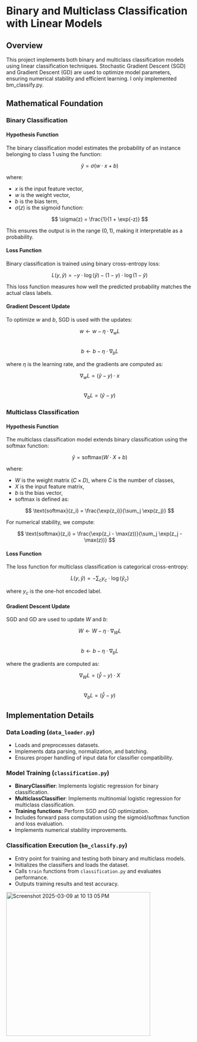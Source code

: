 # Binary and Multiclass Classification with Linear Models

## Overview
This project implements both binary and multiclass classification models using linear classification techniques. Stochastic Gradient Descent (SGD) and Gradient Descent (GD) are used to optimize model parameters, ensuring numerical stability and efficient learning. I only implemented bm_classify.py.

## Mathematical Foundation

### Binary Classification

#### Hypothesis Function
The binary classification model estimates the probability of an instance belonging to class 1 using the function:

$$
ŷ = \sigma(w \cdot x + b)
$$

where:
- $x$ is the input feature vector,
- $w$ is the weight vector,
- $b$ is the bias term,
- $\sigma(z)$ is the sigmoid function:

$$
\sigma(z) = \frac{1}{1 + \exp(-z)}
$$

This ensures the output is in the range $(0,1)$, making it interpretable as a probability.

#### Loss Function
Binary classification is trained using binary cross-entropy loss:

$$
L(y, ŷ) = -y \cdot \log(ŷ) - (1 - y) \cdot \log(1 - ŷ)
$$

This loss function measures how well the predicted probability matches the actual class labels.

#### Gradient Descent Update
To optimize $w$ and $b$, SGD is used with the updates:

$$
w \leftarrow w - \eta \cdot \nabla_w L
$$  
$$
b \leftarrow b - \eta \cdot \nabla_b L
$$

where $\eta$ is the learning rate, and the gradients are computed as:

$$
\nabla_w L = (ŷ - y) \cdot x
$$  
$$
\nabla_b L = (ŷ - y)
$$

### Multiclass Classification

#### Hypothesis Function
The multiclass classification model extends binary classification using the softmax function:

$$
ŷ = \text{softmax}(W \cdot X + b)
$$

where:
- $W$ is the weight matrix $(C \times D)$, where $C$ is the number of classes,
- $X$ is the input feature matrix,
- $b$ is the bias vector,
- softmax is defined as:

$$
\text{softmax}(z_i) = \frac{\exp(z_i)}{\sum_j \exp(z_j)}
$$

For numerical stability, we compute:

$$
\text{softmax}(z_i) = \frac{\exp(z_i - \max(z))}{\sum_j \exp(z_j - \max(z))}
$$

#### Loss Function
The loss function for multiclass classification is categorical cross-entropy:

$$
L(y, ŷ) = -\sum_c y_c \cdot \log(ŷ_c)
$$

where $y_c$ is the one-hot encoded label.

#### Gradient Descent Update
SGD and GD are used to update $W$ and $b$:

$$
W \leftarrow W - \eta \cdot \nabla_W L
$$  
$$
b \leftarrow b - \eta \cdot \nabla_b L
$$

where the gradients are computed as:

$$
\nabla_W L = (\hat{ŷ} - y) \cdot X
$$  
$$
\nabla_b L = (\hat{ŷ} - y)
$$

## Implementation Details

### Data Loading (`data_loader.py`)
- Loads and preprocesses datasets.
- Implements data parsing, normalization, and batching.
- Ensures proper handling of input data for classifier compatibility.

### Model Training (`classification.py`)
- **BinaryClassifier**: Implements logistic regression for binary classification.
- **MulticlassClassifier**: Implements multinomial logistic regression for multiclass classification.
- **Training functions**: Perform SGD and GD optimization.
- Includes forward pass computation using the sigmoid/softmax function and loss evaluation.
- Implements numerical stability improvements.

### Classification Execution (`bm_classify.py`)
- Entry point for training and testing both binary and multiclass models.
- Initializes the classifiers and loads the dataset.
- Calls `train` functions from `classification.py` and evaluates performance.
- Outputs training results and test accuracy.
<img width="388" alt="Screenshot 2025-03-09 at 10 13 05 PM" src="https://github.com/user-attachments/assets/6ac5fa90-236c-4cc6-99f6-eca7f3978a96" />

